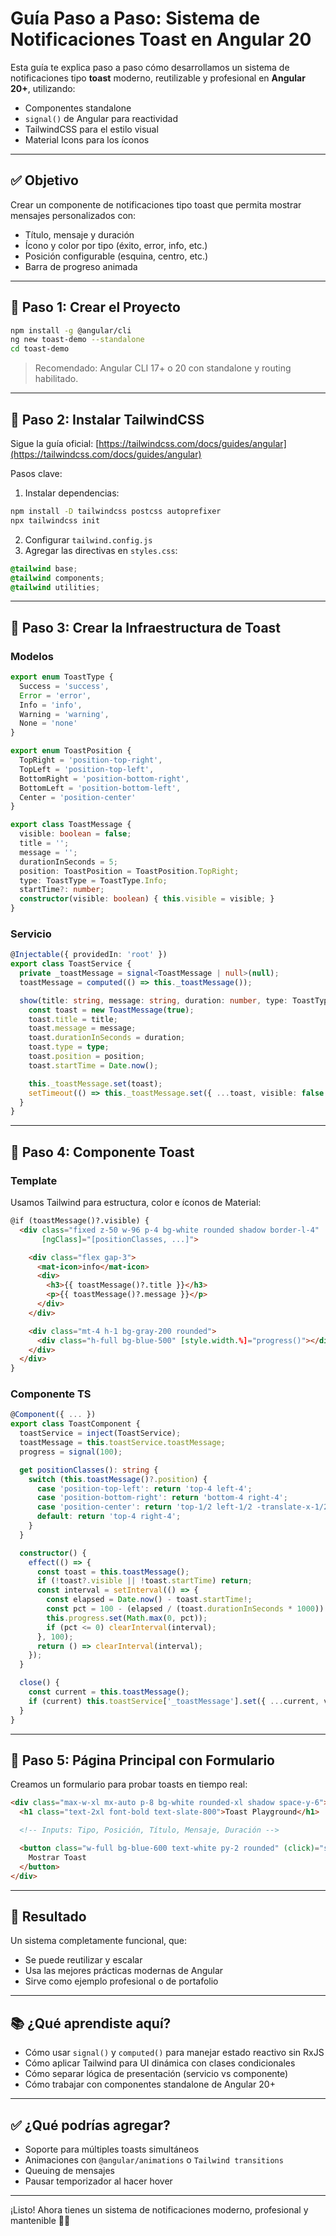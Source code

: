 # Guía Paso a Paso: Sistema de Notificaciones Toast en Angular 20

Esta guía te explica paso a paso cómo desarrollamos un sistema de notificaciones tipo **toast** moderno, reutilizable y profesional en **Angular 20+**, utilizando:

* Componentes standalone
* `signal()` de Angular para reactividad
* TailwindCSS para el estilo visual
* Material Icons para los íconos

---

## ✅ Objetivo

Crear un componente de notificaciones tipo toast que permita mostrar mensajes personalizados con:

* Título, mensaje y duración
* Ícono y color por tipo (éxito, error, info, etc.)
* Posición configurable (esquina, centro, etc.)
* Barra de progreso animada

---

## 🧱 Paso 1: Crear el Proyecto

```bash
npm install -g @angular/cli
ng new toast-demo --standalone
cd toast-demo
```

> Recomendado: Angular CLI 17+ o 20 con standalone y routing habilitado.

---

## 🎨 Paso 2: Instalar TailwindCSS

Sigue la guía oficial: [https://tailwindcss.com/docs/guides/angular](https://tailwindcss.com/docs/guides/angular)

Pasos clave:

1. Instalar dependencias:

```bash
npm install -D tailwindcss postcss autoprefixer
npx tailwindcss init
```

2. Configurar `tailwind.config.js`
3. Agregar las directivas en `styles.css`:

```css
@tailwind base;
@tailwind components;
@tailwind utilities;
```

---

## 🔔 Paso 3: Crear la Infraestructura de Toast

### Modelos

```ts
export enum ToastType {
  Success = 'success',
  Error = 'error',
  Info = 'info',
  Warning = 'warning',
  None = 'none'
}

export enum ToastPosition {
  TopRight = 'position-top-right',
  TopLeft = 'position-top-left',
  BottomRight = 'position-bottom-right',
  BottomLeft = 'position-bottom-left',
  Center = 'position-center'
}

export class ToastMessage {
  visible: boolean = false;
  title = '';
  message = '';
  durationInSeconds = 5;
  position: ToastPosition = ToastPosition.TopRight;
  type: ToastType = ToastType.Info;
  startTime?: number;
  constructor(visible: boolean) { this.visible = visible; }
}
```

### Servicio

```ts
@Injectable({ providedIn: 'root' })
export class ToastService {
  private _toastMessage = signal<ToastMessage | null>(null);
  toastMessage = computed(() => this._toastMessage());

  show(title: string, message: string, duration: number, type: ToastType, position: ToastPosition) {
    const toast = new ToastMessage(true);
    toast.title = title;
    toast.message = message;
    toast.durationInSeconds = duration;
    toast.type = type;
    toast.position = position;
    toast.startTime = Date.now();

    this._toastMessage.set(toast);
    setTimeout(() => this._toastMessage.set({ ...toast, visible: false }), duration * 1000);
  }
}
```

---

## 🧩 Paso 4: Componente Toast

### Template

Usamos Tailwind para estructura, color e íconos de Material:

```html
@if (toastMessage()?.visible) {
  <div class="fixed z-50 w-96 p-4 bg-white rounded shadow border-l-4"
       [ngClass]="[positionClasses, ...]">

    <div class="flex gap-3">
      <mat-icon>info</mat-icon>
      <div>
        <h3>{{ toastMessage()?.title }}</h3>
        <p>{{ toastMessage()?.message }}</p>
      </div>
    </div>

    <div class="mt-4 h-1 bg-gray-200 rounded">
      <div class="h-full bg-blue-500" [style.width.%]="progress()"></div>
    </div>
  </div>
}
```

### Componente TS

```ts
@Component({ ... })
export class ToastComponent {
  toastService = inject(ToastService);
  toastMessage = this.toastService.toastMessage;
  progress = signal(100);

  get positionClasses(): string {
    switch (this.toastMessage()?.position) {
      case 'position-top-left': return 'top-4 left-4';
      case 'position-bottom-right': return 'bottom-4 right-4';
      case 'position-center': return 'top-1/2 left-1/2 -translate-x-1/2 -translate-y-1/2';
      default: return 'top-4 right-4';
    }
  }

  constructor() {
    effect(() => {
      const toast = this.toastMessage();
      if (!toast?.visible || !toast.startTime) return;
      const interval = setInterval(() => {
        const elapsed = Date.now() - toast.startTime!;
        const pct = 100 - (elapsed / (toast.durationInSeconds * 1000)) * 100;
        this.progress.set(Math.max(0, pct));
        if (pct <= 0) clearInterval(interval);
      }, 100);
      return () => clearInterval(interval);
    });
  }

  close() {
    const current = this.toastMessage();
    if (current) this.toastService['_toastMessage'].set({ ...current, visible: false });
  }
}
```

---

## 🧪 Paso 5: Página Principal con Formulario

Creamos un formulario para probar toasts en tiempo real:

```html
<div class="max-w-xl mx-auto p-8 bg-white rounded-xl shadow space-y-6">
  <h1 class="text-2xl font-bold text-slate-800">Toast Playground</h1>

  <!-- Inputs: Tipo, Posición, Título, Mensaje, Duración -->

  <button class="w-full bg-blue-600 text-white py-2 rounded" (click)="showToast()">
    Mostrar Toast
  </button>
</div>
```

---

## 🎁 Resultado

Un sistema completamente funcional, que:

* Se puede reutilizar y escalar
* Usa las mejores prácticas modernas de Angular
* Sirve como ejemplo profesional o de portafolio

---

## 📚 ¿Qué aprendiste aquí?

* Cómo usar `signal()` y `computed()` para manejar estado reactivo sin RxJS
* Cómo aplicar Tailwind para UI dinámica con clases condicionales
* Cómo separar lógica de presentación (servicio vs componente)
* Cómo trabajar con componentes standalone de Angular 20+

---

## ✅ ¿Qué podrías agregar?

* Soporte para múltiples toasts simultáneos
* Animaciones con `@angular/animations` o `Tailwind transitions`
* Queuing de mensajes
* Pausar temporizador al hacer hover

---

¡Listo! Ahora tienes un sistema de notificaciones moderno, profesional y mantenible 🧑‍💻
